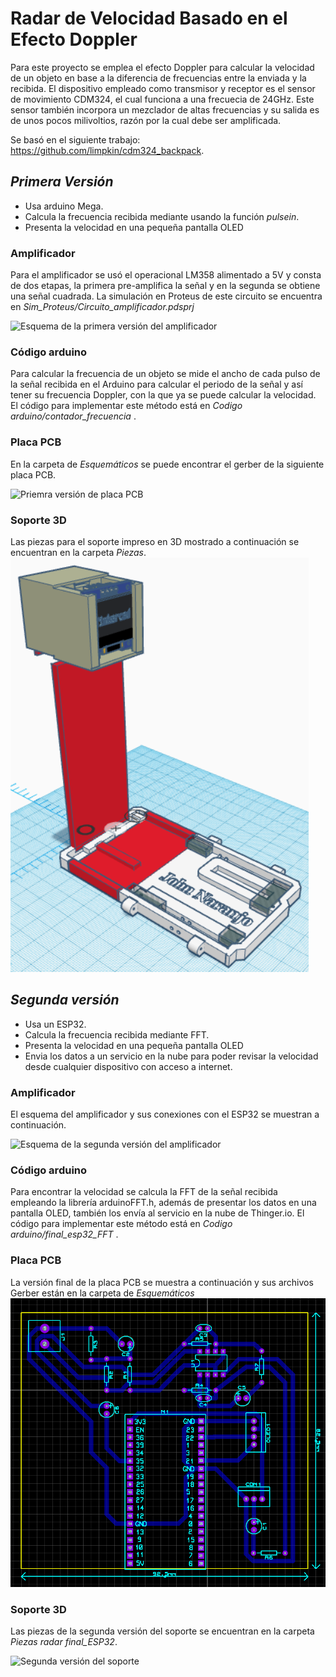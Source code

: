 # Radar de Velocidad Basado en el Efecto Doppler

Para este proyecto se emplea el efecto Doppler para calcular la velocidad de un objeto en base a la diferencia de frecuencias entre la enviada y la recibida.
El dispositivo empleado como transmisor y receptor es el sensor de movimiento CDM324, el cual funciona a una frecuecia de 24GHz. Este sensor también incorpora un mezclador de altas frecuencias y su salida es de unos pocos milivoltios, razón por la cual debe ser amplificada.

Se basó en el siguiente trabajo: https://github.com/limpkin/cdm324_backpack.




## _Primera Versión_
- Usa arduino Mega.
- Calcula la frecuencia recibida mediante usando la función _pulsein_.
- Presenta la velocidad en una pequeña pantalla OLED


### Amplificador 

Para el amplificador se usó el operacional LM358 alimentado a 5V y consta de dos etapas, la primera pre-amplifica la señal y en la segunda se obtiene una señal cuadrada. 
La simulación en Proteus de este circuito se encuentra en _Sim_Proteus/Circuito_amplificador.pdsprj_

<img alt="Esquema de la primera versión del amplificador" src="/Imágenes/esquema_amplificador_arduinoMega.png"/>


### Código arduino

Para calcular la frecuencia de un objeto se mide el ancho de cada pulso de la señal recibida en el Arduino para calcular el periodo de la señal y así tener su frecuencia Doppler, con la que ya se puede calcular la velocidad. El código para implementar este método está en _Codigo arduino/contador_frecuencia_ .


### Placa PCB
En la carpeta de _Esquemáticos_ se puede encontrar el gerber de la siguiente placa PCB.

<img alt="Priemra versión de placa PCB" src="/Imágenes/PCB_proteus.png"/>

### Soporte 3D

Las piezas para el soporte impreso en 3D mostrado a continuación se encuentran en la carpeta _Piezas_.
<img alt="Primera versión del soporte" src="/Imágenes/diseño_3D.png"/>


## _Segunda versión_
- Usa un ESP32.
- Calcula la frecuencia recibida mediante FFT.
- Presenta la velocidad en una pequeña pantalla OLED
- Envia los datos a un servicio en la nube para poder revisar la velocidad desde cualquier dispositivo con acceso a internet.


### Amplificador 

El esquema del amplificador y sus conexiones con el ESP32 se muestran a continuación.

<img alt="Esquema de la segunda versión del amplificador" src="/Imágenes/esquema_amplificador_ESP32.png"/>

### Código arduino

Para encontrar la velocidad se calcula la FFT de la señal recibida empleando la librería arduinoFFT.h, además de presentar los datos en una pantalla OLED, también los envía al servicio en la nube de Thinger.io.  El código para implementar este método está en _Codigo arduino/final_esp32_FFT_ .


### Placa PCB
La versión final de la placa PCB se muestra a continuación y sus archivos Gerber están en la carpeta de _Esquemáticos_
<img alt="segunda versión de placa PCB" src="/Imágenes/diseño_pcb.png"/>

### Soporte 3D

Las piezas de la segunda versión del soporte se encuentran en la carpeta _Piezas radar final_ESP32_.

<img alt="Segunda versión del soporte" src="/Imágenes/radar_armado.jpeg"/>
